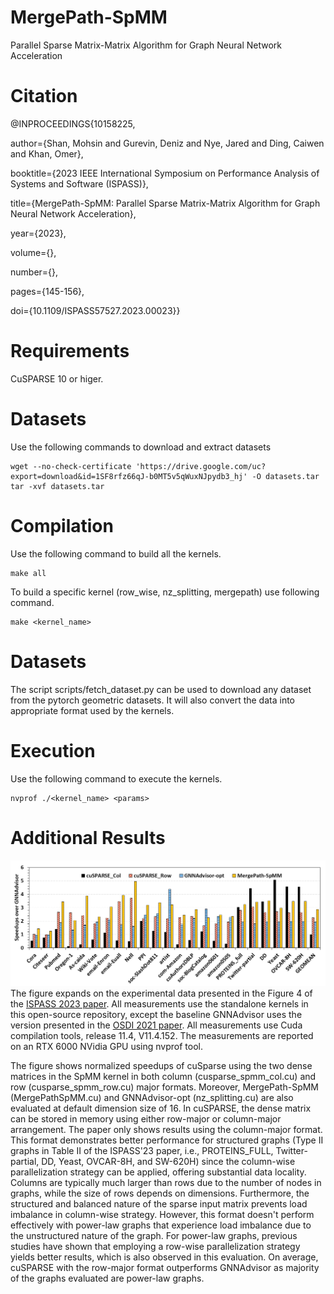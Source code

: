 # MergePath-SpMM

Parallel Sparse Matrix-Matrix Algorithm for Graph Neural Network Acceleration

# Citation
@INPROCEEDINGS{10158225,
  
  author={Shan, Mohsin and Gurevin, Deniz and Nye, Jared and Ding, Caiwen and Khan, Omer},
  
  booktitle={2023 IEEE International Symposium on Performance Analysis of Systems and Software (ISPASS)}, 
  
  title={MergePath-SpMM: Parallel Sparse Matrix-Matrix Algorithm for Graph Neural Network Acceleration}, 
  
  year={2023},
  
  volume={},
  
  number={},
  
  pages={145-156},
  
  doi={10.1109/ISPASS57527.2023.00023}}

# Requirements
CuSPARSE 10 or higer.

# Datasets
Use the following commands to download and extract datasets
```
wget --no-check-certificate 'https://drive.google.com/uc?export=download&id=1SF8rfz66qJ-b0MT5v5qWuxNJpydb3_hj' -O datasets.tar
tar -xvf datasets.tar
```

# Compilation
Use the following command to build all the kernels.
```
make all
```
To build a specific kernel (row_wise, nz_splitting, mergepath) use following command.
```
make <kernel_name>
```

# Datasets
The script scripts/fetch_dataset.py can be used to download any dataset from the pytorch geometric datasets. It will also convert the data into appropriate format used by the kernels.

# Execution
Use the following command to execute the kernels.
```
nvprof ./<kernel_name> <params>
```
# Additional Results
![Additional Results](ar.png)
The figure expands on the experimental data presented in the Figure 4 of the [ISPASS 2023 paper](https://ieeexplore.ieee.org/abstract/document/10158225). All measurements use the standalone kernels in this open-source repository, except the baseline GNNAdvisor uses the version presented in the [OSDI 2021 paper](https://github.com/YukeWang96/GNNAdvisor_OSDI21). All measurements use Cuda compilation tools, release 11.4, V11.4.152. The measurements are reported on an RTX 6000 NVidia GPU using nvprof tool. 

The figure shows normalized speedups of cuSparse using the two dense matrices in the SpMM kernel in both column (cusparse_spmm_col.cu) and row (cusparse_spmm_row.cu) major formats. Moreover, MergePath-SpMM (MergePathSpMM.cu) and GNNAdvisor-opt (nz_splitting.cu) are also evaluated at default dimension size of 16. In cuSPARSE, the dense matrix can be stored in memory using either row-major or column-major arrangement. The paper only shows results using the column-major format. This format demonstrates better performance for structured graphs (Type II graphs in Table II of the ISPASS'23 paper, i.e., PROTEINS_FULL, Twitter-partial, DD, Yeast, OVCAR-8H, and SW-620H) since the column-wise parallelization strategy can be applied, offering substantial data locality. Columns are typically much larger than rows due to the number of nodes in graphs, while the size of rows depends on dimensions. Furthermore, the structured and balanced nature of the sparse input matrix prevents load imbalance in column-wise strategy. However, this format doesn't perform effectively with power-law graphs that experience load imbalance due to the unstructured nature of the graph. For power-law graphs, previous studies have shown that employing a row-wise parallelization strategy yields better results, which is also observed in this evaluation. On average, cuSPARSE with the row-major format outperforms GNNAdvisor as majority of the graphs evaluated are power-law graphs.
